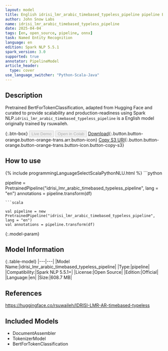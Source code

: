 ```yaml
---
layout: model
title: English idrisi_lmr_arabic_timebased_typeless_pipeline pipeline BertForTokenClassification from rsuwaileh
author: John Snow Labs
name: idrisi_lmr_arabic_timebased_typeless_pipeline
date: 2025-04-04
tags: [en, open_source, pipeline, onnx]
task: Named Entity Recognition
language: en
edition: Spark NLP 5.5.1
spark_version: 3.0
supported: true
annotator: PipelineModel
article_header:
  type: cover
use_language_switcher: "Python-Scala-Java"
---
```


## Description

Pretrained BertForTokenClassification, adapted from Hugging Face and curated to provide scalability and production-readiness using Spark NLP.`idrisi_lmr_arabic_timebased_typeless_pipeline` is a English model originally trained by rsuwaileh.

{:.btn-box}
<button class="button button-orange" disabled>Live Demo</button>
<button class="button button-orange" disabled>Open in Colab</button>
[Download](https://s3.amazonaws.com/auxdata.johnsnowlabs.com/public/models/idrisi_lmr_arabic_timebased_typeless_pipeline_en_5.5.1_3.0_1743744649659.zip){:.button.button-orange.button-orange-trans.arr.button-icon}
[Copy S3 URI](s3://auxdata.johnsnowlabs.com/public/models/idrisi_lmr_arabic_timebased_typeless_pipeline_en_5.5.1_3.0_1743744649659.zip){:.button.button-orange.button-orange-trans.button-icon.button-copy-s3}

## How to use



<div class="tabs-box" markdown="1">
{% include programmingLanguageSelectScalaPythonNLU.html %}
```python

pipeline = PretrainedPipeline("idrisi_lmr_arabic_timebased_typeless_pipeline", lang = "en")
annotations =  pipeline.transform(df)   

```
```scala

val pipeline = new PretrainedPipeline("idrisi_lmr_arabic_timebased_typeless_pipeline", lang = "en")
val annotations = pipeline.transform(df)

```
</div>

{:.model-param}
## Model Information

{:.table-model}
|---|---|
|Model Name:|idrisi_lmr_arabic_timebased_typeless_pipeline|
|Type:|pipeline|
|Compatibility:|Spark NLP 5.5.1+|
|License:|Open Source|
|Edition:|Official|
|Language:|en|
|Size:|608.7 MB|

## References

https://huggingface.co/rsuwaileh/IDRISI-LMR-AR-timebased-typeless

## Included Models

- DocumentAssembler
- TokenizerModel
- BertForTokenClassification